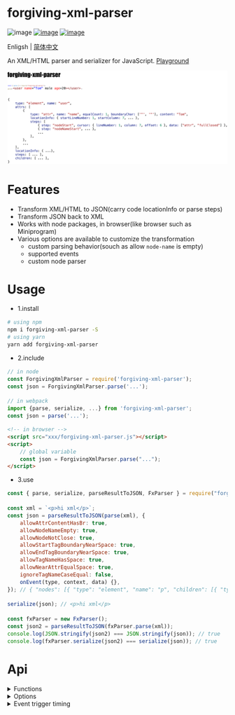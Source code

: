 # forgiving-xml-parser

![image](https://img.shields.io/npm/l/forgiving-xml-parser.svg)
[![image](https://img.shields.io/npm/v/forgiving-xml-parser.svg)](https://www.npmjs.com/package/forgiving-xml-parser)
[![image](https://img.shields.io/npm/dt/forgiving-xml-parser.svg)](https://www.npmjs.com/package/forgiving-xml-parser)

Enligsh | [简体中文](./README.zh-CN.md)

An XML/HTML parser and serializer for JavaScript. [Playground](https://imingyu.github.io/forgiving-xml-parser/)

![spec](./docs/img/ad.png)

# Features

-   Transform XML/HTML to JSON(carry code locationInfo or parse steps)
-   Transform JSON back to XML
-   Works with node packages, in browser(like browser such as Miniprogram)
-   Various options are available to customize the transformation
    -   custom parsing behavior(souch as allow `node-name` is empty)
    -   supported events
    -   custom node parser

# Usage

-   1.install

```bash
# using npm
npm i forgiving-xml-parser -S
# using yarn
yarn add forgiving-xml-parser
```

-   2.include

```javascript
// in node
const ForgivingXmlParser = require('forgiving-xml-parser');
const json = ForgivingXmlParser.parse('...');

// in webpack
import {parse, serialize, ...} from 'forgiving-xml-parser';
const json = parse('...');
```

```html
<!-- in browser -->
<script src="xxx/forgiving-xml-parser.js"></script>
<script>
    // global variable
    const json = ForgivingXmlParser.parse("...");
</script>
```

-   3.use

```javascript
const { parse, serialize, parseResultToJSON, FxParser } = require("forgiving-xml-parser");

const xml = `<p>hi xml</p>`;
const json = parseResultToJSON(parse(xml), {
    allowAttrContentHasBr: true,
    allowNodeNameEmpty: true,
    allowNodeNotClose: true,
    allowStartTagBoundaryNearSpace: true,
    allowEndTagBoundaryNearSpace: true,
    allowTagNameHasSpace: true,
    allowNearAttrEqualSpace: true,
    ignoreTagNameCaseEqual: false,
    onEvent(type, context, data) {},
}); // { "nodes": [{ "type": "element", "name": "p", "children": [{ "type": "text", "content": "hi xml" }] }] }

serialize(json); // <p>hi xml</p>

const fxParser = new FxParser();
const json2 = parseResultToJSON(fxParser.parse(xml));
console.log(JSON.stringify(json2) === JSON.stringify(json)); // true
console.log(fxParser.serialize(json2) === serialize(json)); // true
```

# Api

<details>
<summary>Functions</summary>

-   **parse**(xml: `String`, options?: [FxParseOptions](src/types.ts#L178-L181)): [FxParseResult](src/types.ts#L266-L271)

-   **parseResultToJSON**(result: [FxParseResult](src/types.ts#L266-L271), options?: [FxToJSONOptions](src/types.ts#L251-L257)): [FxParseResultJSON](src/types.ts#L258-L265)

-   **serialize**(json: [FxNodeJSON](src/types.ts#L287-L299) | [FxNodeJSON](src/types.ts#L287-L299)[], options?: [FxSerializeOptions](src/types.ts#L60-L62)): `String`

-   **new FxParser**(options?: [FxParserOptions](src/types.ts#L335-L338))

    -   **parse**(xml: `String`, options?: [FxParseOptions](src/types.ts#L178-L181)): [FxParseResult](src/types.ts#L266-L271)

    -   **parseResultToJSON**(result: [FxParseResult](src/types.ts#L266-L271), options?: [FxToJSONOptions](src/types.ts#L251-L257)): [FxParseResultJSON](src/types.ts#L258-L265)

    -   **serialize**(json: [FxNodeJSON](src/types.ts#L287-L299) | [FxNodeJSON](src/types.ts#L287-L299)[], options?: [FxSerializeOptions](src/types.ts#L60-L62)): `String`

</details>

<details>
<summary>Options</summary>

-   [FxParserOptions](src/types.ts#L335-L338)
-   [FxParseOptions](src/types.ts#L178-L181)
-   [FxToJSONOptions](src/types.ts#L251-L257)
-   [FxSerializeOptions](src/types.ts#L60-L62)
</details>

<details>
<summary>Event trigger timing</summary>

![Legend](./docs/img/legend.png)

</details>
